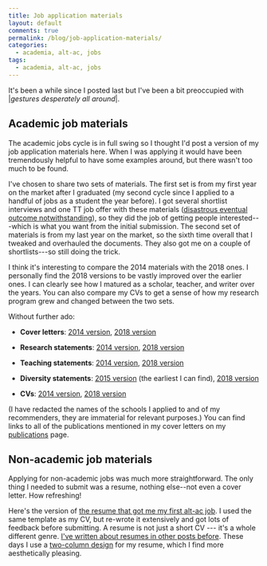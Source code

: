 ```yaml
---
title: Job application materials
layout: default
comments: true
permalink: /blog/job-application-materials/
categories:
  - academia, alt-ac, jobs
tags:
  - academia, alt-ac, jobs
---
```


It's been a while since I posted last but I've been a bit preoccupied with \|*gestures desperately all around*\|.

## Academic job materials

The academic jobs cycle is in full swing so I thought I'd post a version of my job application materials here. When I was applying it would have been tremendously helpful to have some examples around, but there wasn't too much to be found. 

I've chosen to share two sets of materials. The first set is from my first year on the market after I graduated (my second cycle since I applied to a handful of jobs as a student the year before). I got several shortlist interviews and one TT job offer with these materials ([disastrous eventual outcome notwithstanding](https://hkotek.com/blog/on-leaving-academia/)), so they did the job of getting people interested---which is what you want from the initial submission. The second set of materials is from my last year on the market, so the sixth time overall that I tweaked and overhauled the documents. They also got me on a couple of shortlists---so still doing the trick. 

I think it's interesting to compare the 2014 materials with the 2018 ones. I personally find the 2018 versions to be vastly improved over the earlier ones. I can clearly see how I matured as a scholar, teacher, and writer over the years. You can also compare my CVs to get a sense of how my research program grew and changed between the two sets. 

Without further ado: 

* **Cover letters**: [2014 version](https://hkotek.com/job_materials/Kotek-cover-letter-2014.pdf), [2018 version](https://hkotek.com/job_materials/Kotek-cover-letter-2018.pdf)

* **Research statements**: [2014 version](https://hkotek.com/job_materials/Kotek-research-statement-2014.pdf), [2018 version](https://hkotek.com/job_materials/Kotek-research-statement-2018.pdf)

* **Teaching statements**: [2014 version](https://hkotek.com/job_materials/Kotek-teaching-statement-2014.pdf), [2018 version](https://hkotek.com/job_materials/Kotek-teaching-statement-2018.pdf)

* **Diversity statements**: [2015 version](https://hkotek.com/job_materials/Kotek-diversity-statement-2015.pdf) (the earliest I can find), [2018 version](https://hkotek.com/job_materials/Kotek-diversity-statement-2018.pdf)

* **CVs**: [2014 version](https://hkotek.com/job_materials/KotekCV-2014.pdf), [2018 version](https://hkotek.com/job_materials/KotekCV-2018.pdf)

(I have redacted the names of the schools I applied to and of my recommenders, they are immaterial for relevant purposes.) You can find links to all of the publications mentioned in my cover letters on my [publications](https://hkotek.com/publications.html) page.

## Non-academic job materials

Applying for non-academic jobs was much more straightforward. The only thing I needed to submit was a resume, nothing else--not even a cover letter. How refreshing! 

Here's the version of [the resume that got me my first alt-ac job](https://hkotek.com/job_materials/KotekResume-AppleApp.pdf). I used the same template as my CV, but re-wrote it extensively and got lots of feedback before submitting. A resume is not just a short CV --- it's a whole different genre. [I've written about resumes in other posts before](https://hkotek.com/blog/altac-transferable_skills/). These days I use a [two-column design](https://hkotek.com/KotekResume-2col.pdf) for my resume, which I find more aesthetically pleasing.

&nbsp;

